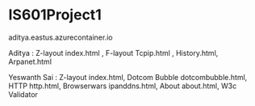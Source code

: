 # IS601Project1


aditya.eastus.azurecontainer.io



Aditya : Z-layout index.html , 
         F-layout Tcpip.html , History.html, Arpanet.html


Yeswanth Sai : Z-layout index.html, Dotcom Bubble dotcombubble.html, HTTP http.html, Browserwars ipanddns.html, About about.html, W3c Validator 
